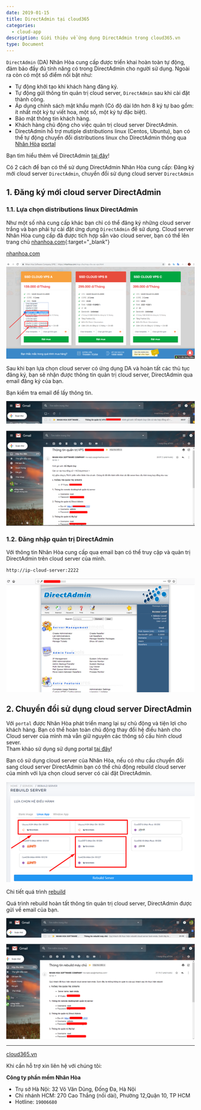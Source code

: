 ```yaml
---
date: 2019-01-15
title: DirectAdmin tại cloud365
categories:
  - cloud-app
description: Giới thiệu về ứng dụng DirectAdmin trong cloud365.vn
type: Document
---
```


`DirectAdmin` (DA) Nhân Hòa cung cấp được triển khai hoàn toàn tự động, đảm bảo đầy đủ tính năng có trong DirectAdmin cho người sử dụng. Ngoài ra còn có một số điểm nổi bật như:

+ Tự động khởi tạo khi khách hàng đăng ký.<br>
+ Tự động gửi thông tin quản trị cloud server, `DirectAdmin` sau khi cài đặt thành công.<br>
+ Áp dụng chính sách mật khẩu mạnh (Có độ dài lớn hơn 8 ký tự bao gồm: ít nhất một ký tự viết hoa, một số, một ký tự đặc biệt).<br>
+ Bảo mật thông tin khách hàng.<br>
+ Khách hàng chủ động cho việc quản trị cloud server DirectAdmin.<br>
+ DirectAdmin hỗ trợ mutiple distributions linux (Centos, Ubuntu), bạn có thể tự động chuyển đổi distributions linux cho DirectAdmin thông qua [Nhân Hòa](https://nhanhoa.com/may-chu/may-chu-ao-vps.html) [portal](https://support.cloud365.vn/account-settings/dang-nhap-portal/)<br>

Bạn tìm hiểu thêm về DirectAdmin [tại đây](https://support.cloud365.vn/cloud-app/gioi-thieu-direct-admin/)!

Có 2 cách để bạn có thể sử dụng DirectAdmin Nhân Hòa cung cấp: Đăng ký mới cloud server `DirectAdmin`, chuyển đổi sử dụng cloud server `DirectAdmin`

## 1. Đăng ký  mới cloud server DirectAdmin

### 1.1. Lựa chọn distributions linux DirectAdmin

Như một số nhà cung cấp khác bạn chỉ có thể đăng ký những cloud server trắng và bạn phải tự cài đặt ứng dụng `DirectAdmin` để sử dụng. Cloud server Nhân Hòa cung cấp đã được tích hợp sẵn vào cloud server, bạn có thể lên trang chủ [nhanhoa.com](https://nhanhoa.com/){:target="_blank"}     

<a href="https://nhanhoa.com/" target="_blank">nhanhoa.com</a>

![](/images/img-da-cloud365/Screenshot_759.png)

Sau khi bạn lựa chọn cloud server có ứng dụng DA và hoàn tất các thủ tục đăng ký, bạn sẽ nhận được thông tin quản trị cloud server, DirectAdmin qua email đăng ký của bạn.

Bạn kiểm tra email để lấy thông tin.

![](/images/img-da-cloud365/Screenshot_760.png)

![](/images/img-da-cloud365/Screenshot_761.png)

### 1.2. Đăng nhập quản trị DirectAdmin

Với thông tin Nhân Hòa cung cấp qua email bạn có thể truy cập và quản trị DirectAdmin trên cloud server của mình.

```
http://ip-cloud-server:2222
```
![](/images/img-da-cloud365/Screenshot_762.png)

## 2. Chuyển đổi sử dụng cloud server DirectAdmin

Với `portal` được Nhân Hòa phát triển mang lại sự chủ động và tiện lợi cho khách hàng. Bạn có thể hoàn toàn chủ động thay đổi hệ điều hành cho Cloud server của mình mà vẫn giữ nguyên các thông số cấu hình cloud sever.<br>
Tham khảo sử dụng sử dụng portal [tại đây](https://support.cloud365.vn/category/cloud-server/)!

Bạn có sử dụng cloud server của Nhân Hòa, nếu có nhu cầu chuyển đổi sang cloud server DirectAdmin bạn có thể chủ động rebuild cloud server của mình với lựa chọn cloud server có cài đặt DirectAdmin.

![](/images/img-da-cloud365/Screenshot_763.png)

Chi tiết quá trình [rebuild](https://support.cloud365.vn/cloud-server/rebuild-cloud-server/)

Quá trình rebuild hoàn tất thông tin quản trị cloud server, DirectAdmin được gửi về email của bạn.

![](/images/img-da-cloud365/Screenshot_764.png)

![](/images/img-da-cloud365/Screenshot_765.png)

---
[cloud365.vn](https://cloud365.vn/)

Khi cần hỗ trợ xin liên hệ với chúng tôi:

**Công ty phần mềm Nhân Hòa**
- Trụ sở Hà Nội: 32 Võ Văn Dũng, Đống Đa, Hà Nội
- Chi nhánh HCM: 270 Cao Thắng (nối dài), Phường 12,Quận 10, TP HCM
- Hotline: `19006680`